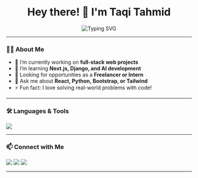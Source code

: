 <h1 align="center">Hey there! 👋 I'm Taqi Tahmid</h1>

<p align="center">
  <img src="https://readme-typing-svg.demolab.com?font=Fira+Code&weight=500&size=24&pause=1000&center=true&width=435&lines=Full+Stack+Web+Developer;React+%7C+Next.js+%7C+Django+%7C+Python;Always+learning+new+tech!+🚀" alt="Typing SVG" />
</p>

---

### 🙋‍♂️ About Me

- 🔭 I’m currently working on **full-stack web projects**
- 🌱 I’m learning **Next.js, Django, and AI development**
- 💼 Looking for opportunities as a **Freelancer or Intern**
- 💬 Ask me about **React, Python, Bootstrap, or Tailwind**
- ⚡ Fun fact: I love solving real-world problems with code!

---

### 🛠️ Languages & Tools

<p>
  <img src="https://skillicons.dev/icons?i=html,css,js,react,nextjs,bootstrap,tailwind,django,python,git,github,vscode,figma" />
</p>

---



### 📫 Connect with Me

<p>
  <a href="https://www.linkedin.com/in/taqi-tahmid-ab1a3026a/" target="_blank"><img src="https://img.shields.io/badge/LinkedIn-blue?logo=linkedin&style=for-the-badge" /></a>
  <a href="tahmid.dhrubo204256@gmail.com"><img src="https://img.shields.io/badge/Email-D14836?style=for-the-badge&logo=gmail&logoColor=white" /></a>
  <a href="https://tahmid-dhrubo.netlify.app" target="_blank"><img src="https://img.shields.io/badge/Portfolio-000?style=for-the-badge&logo=firefox&logoColor=white" /></a>
</p>

---

<p align="center">
  <img src="https://komarev.com/ghpvc/?username=your-username&style=flat-square&color=blue" alt=""/>
</p>
